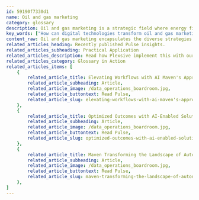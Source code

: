 ```yaml
---
id: 59190f7330d1
name: Oil and gas marketing
category: glossary
description: Oil and gas marketing is a strategic field where energy firms employ innovative methods to boost corporate visibility, develop their brand, and foster client relationships through digital channels, enhancing engagement and promoting growth in a modern economy.
key_words: ["How can digital technologies transform oil and gas marketing", "What are effective online marketing strategies for energy companies", "How to build brand identity in the oil and gas industry", "What role does automation play in oil and gas marketing", "How do petroleum products marketing differ for industrial vs retail clients", "What new marketing channels are emerging for oil and gas", "How to use social media for oil and gas corporate branding", "What are integrated marketing practices in the downstream oil and gas segment", "How to attract new talent to the oil and gas industry through marketing", "What innovative customer experience solutions are there for energy firms."]
content_raw: Oil and gas marketing encapsulates the diverse strategies and methodologies employed by energy corporations to elevate their corporate awareness, build their brand identity, and guide prospective and existing clients towards mutually beneficial engagements. The landscape of these marketing efforts has been significantly transformed in line with the advent of digital technologies, and now, many organisations are making effective use of online marketing strategies. Downstream operations, in particular, rely extensively on proficient marketing of petroleum products, addressing an array of customers, spanning from expansive industrial entities to individual retail consumers. As an increasing number of oil and gas firms venture into alternative businesses, the focus on marketing has correspondingly heightened, stimulating the need for novel, out-of-the-box marketing channels. Accompanied by the surge in digital marketing practices, oil and gas firms can now adopt a cohesive approach to enhancing corporate perception across web, social, and email platforms. This allows them to engage their audience through automated personalised messages fine-tuned to cater to specific interests and build meaningful relationships with the right stakeholders. Downstream segments, which operate composing a vast network of distributors, dealers, and retail stations significantly benefit from these integrated marketing practices. Likewise, these tactics are instrumental in attracting new competencies into the industry through automated communications synchronised with various events, improving overall employee productivity and engagement. Innovative marketing solutions extend beyond straightforward promotions, assisting energy firms in enhancing the customer experience. This is achieved through integrated loyalty programs, omnichannel payments, interactive chatbots, and immersive virtual reality systems. As such, oil and gas marketing comprises a crucial component of energy corporations, unlocking productivity and promoting boundless growth in the face of a modernized and virtual economic ecosystem.
related_articles_heading: Recently published Pulse insights.
related_articles_subheading: Practical Application
related_articles_description: Read how Plexsive implement this with our clients.
related_articles_category: Glossary in Action
related_articles_items: [
	{
		related_article_title: Elevating Workflows with AI Maven's Approach,
		related_article_subheading: Article,
		related_article_image: /data_operations_boardroom.jpg,
		related_article_buttontext: Read Pulse,
		related_article_slug: elevating-workflows-with-ai-maven's-approach
	},
	{
		related_article_title: Optimized Outcomes with AI-Enabled Solutions,
		related_article_subheading: Article,
		related_article_image: /data_operations_boardroom.jpg,
		related_article_buttontext: Read Pulse,
		related_article_slug: optimized-outcomes-with-ai-enabled-solutions
	},
	{
		related_article_title: Maven Transforming the Landscape of Autonomous Vehicles,
		related_article_subheading: Article,
		related_article_image: /data_operations_boardroom.jpg,
		related_article_buttontext: Read Pulse,
		related_article_slug: maven-transforming-the-landscape-of-autonomous-vehicles
	},
]
---
```

